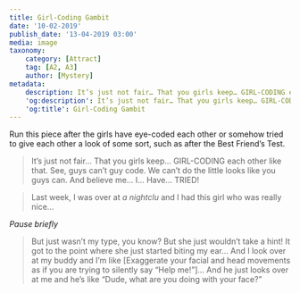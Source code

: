 ```yaml
---
title: Girl-Coding Gambit
date: '10-02-2019'
publish_date: '13-04-2019 03:00'
media: image
taxonomy:
    category: [Attract]
    tag: [A2, A3]
    author: [Mystery]
metadata:
    description: It’s just not fair… That you girls keep… GIRL-CODING each other like that.
    'og:description': It’s just not fair… That you girls keep… GIRL-CODING each other like that.
    'og:title': Girl-Coding Gambit
---
```


Run this piece after the girls have eye-coded each other or somehow tried to give each other a look of some sort, such as after the Best Friend’s Test.

> It’s just not fair… That you girls keep… GIRL-CODING each other like that. See, guys can’t guy code. We can’t do the little looks like you guys can. And believe me… I… Have… TRIED! 

> Last week, I was over at _a nightclu_ and I had this girl who was really nice... 

_Pause briefly_

>But just wasn’t my type, you know? But she just wouldn’t take a hint! It got to the point where she just started biting my ear… And I look over at my buddy and I’m like [Exaggerate your facial and head movements as if you are trying to silently say “Help me!”]… And he just looks over at me and he’s like “Dude, what are you doing with your face?”
